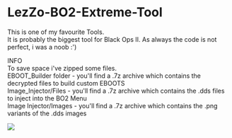 # LezZo-BO2-Extreme-Tool

This is one of my favourite Tools. <br />
It is probably the biggest tool for Black Ops II. As always the code is not perfect, i was a noob :')

INFO <br />
To save space i've zipped some files.<br />
EBOOT_Builder folder - you'll find a .7z archive which contains the decrypted files to build custom EBOOTS<br />
Image_Injector/Files - you'll find a .7z archive which contains the .dds files to inject into the BO2 Menu<br />
Image Injector/Images - you'll find a .7z archive which contains the .png variants of the .dds images<br />


<img src="https://www.lizsrv.altervista.org/image.php?di=NJSQ">
